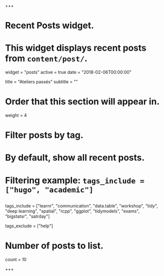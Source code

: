 +++
# Recent Posts widget.
# This widget displays recent posts from `content/post/`.
widget = "posts"
active = true
date = "2018-02-06T00:00:00"

title = "Ateliers passés"
subtitle = ""

# Order that this section will appear in.
weight = 4

# Filter posts by tag.
#  By default, show all recent posts.
#  Filtering example: `tags_include = ["hugo", "academic"]`

## 
tags_include = ["learnr",
                "communication",
                "data.table",
                "workshop",
                "tidy",
                "deep learning",
                "spatial",
                "rcpp", 
                "ggplot",
                "tidymodels",
                "exams", 
                "bigstatsr",
                "satrday"]
                
tags_exclude = ["help"]

# Number of posts to list.
count = 10

+++

